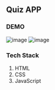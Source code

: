## Quiz APP

### DEMO
![image](https://github.com/user-attachments/assets/2d004a4c-9a29-49a4-83c8-e0dd12b5c2ce)
![image](https://github.com/user-attachments/assets/8e88bd4b-03de-4462-80cd-f91b4c29736d)

### Tech Stack
1. HTML
2. CSS
3. JavaScript

